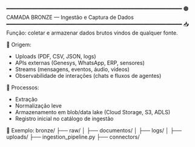 ━━━━━━━━━━━━━━━━━━━━━━━━━━━━━━━━━━━━━━━━━━━━━━━━━━━━━━━
🟤 CAMADA BRONZE — Ingestão e Captura de Dados
━━━━━━━━━━━━━━━━━━━━━━━━━━━━━━━━━━━━━━━━━━━━━━━━━━━━━━━
📥 Função: coletar e armazenar dados brutos vindos de qualquer fonte.

🔹 Origem:
  - Uploads (PDF, CSV, JSON, logs)
  - APIs externas (Genesys, WhatsApp, ERP, sensores)
  - Streams (mensagens, eventos, áudio, vídeos)
  - Observabilidade de interações (chats e fluxos de agentes)

🔧 Processos:
  - Extração
  - Normalização leve
  - Armazenamento em blob/data lake (Cloud Storage, S3, ADLS)
  - Registro inicial no catálogo de ingestão

📂 Exemplo:
bronze/
 ├── raw/
 │   ├── documentos/
 │   ├── logs/
 │   ├── uploads/
 ├── ingestion_pipeline.py
 ├── connectors/
